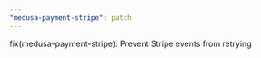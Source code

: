 ```yaml
---
"medusa-payment-stripe": patch
---
```


fix(medusa-payment-stripe): Prevent Stripe events from retrying
